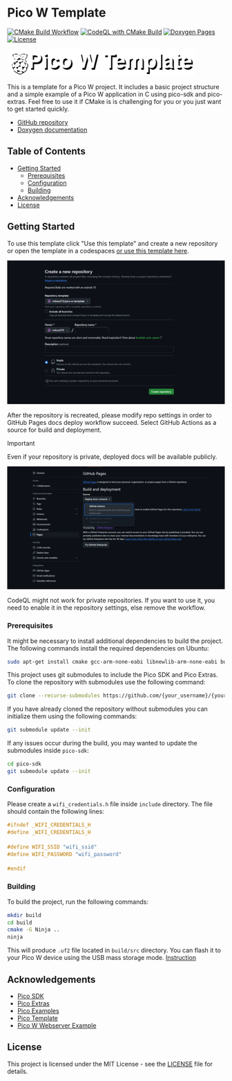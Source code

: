 # Pico W Template

[![CMake Build Workflow](https://github.com/milosz275/pico-w-template/actions/workflows/cmake.yml/badge.svg)](https://github.com/milosz275/pico-w-template/actions/workflows/cmake.yml)
[![CodeQL with CMake Build](https://github.com/milosz275/pico-w-template/actions/workflows/codeql.yml/badge.svg)](https://github.com/milosz275/pico-w-template/actions/workflows/codeql.yml)
[![Doxygen Pages](https://github.com/milosz275/pico-w-template/actions/workflows/doxygen-pages.yml/badge.svg)](https://github.com/milosz275/pico-w-template/actions/workflows/doxygen-pages.yml)
[![License](https://img.shields.io/github/license/milosz275/pico-w-template)](/LICENSE)

![logo](assets/logo.png)

This is a template for a Pico W project. It includes a basic project structure and a simple example of a Pico W application in C using pico-sdk and pico-extras. Feel free to use it if CMake is is challenging for you or you just want to get started quickly.

- [GitHub repository](https://github.com/milosz275/pico-w-template)
- [Doxygen documentation](https://milosz275.github.io/pico-w-template/)

## Table of Contents

- [Getting Started](#getting-started)
  - [Prerequisites](#prerequisites)
  - [Configuration](#configuration)
  - [Building](#building)
- [Acknowledgements](#acknowledgements)
- [License](#license)

## Getting Started

To use this template click "Use this template" and create a new repository or open the template in a codespaces [or use this template here](https://github.com/new?template_name=pico-w-template&template_owner=milosz275).

![use template screen](assets/use-template.png)

After the repository is recreated, please modify repo settings in order to GitHub Pages docs deploy workflow succeed. Select GitHub Actions as a source for build and deployment.

> [!IMPORTANT]
> Even if your repository is private, deployed docs will be available publicly.

![github pages](assets/pages-settings.png)

CodeQL might not work for private repositories. If you want to use it, you need to enable it in the repository settings, else remove the workflow.

### Prerequisites

It might be necessary to install additional dependencies to build the project. The following commands install the required dependencies on Ubuntu:

```bash
sudo apt-get install cmake gcc-arm-none-eabi libnewlib-arm-none-eabi build-essential ninja-build
```

This project uses git submodules to include the Pico SDK and Pico Extras. To clone the repository with submodules use the following command:

```bash
git clone --recurse-submodules https://github.com/{your_username}/{your_repo}.git
```

If you have already cloned the repository without submodules you can initialize them using the following commands:

```bash
git submodule update --init
```

If any issues occur during the build, you may wanted to update the submodules inside `pico-sdk`:

```bash
cd pico-sdk
git submodule update --init
```

### Configuration

Please create a `wifi_credentials.h` file inside `include` directory. The file should contain the following lines:

```c
#ifndef _WIFI_CREDENTIALS_H
#define _WIFI_CREDENTIALS_H

#define WIFI_SSID "wifi_ssid"
#define WIFI_PASSWORD "wifi_password"

#endif
```

### Building

To build the project, run the following commands:

```bash
mkdir build
cd build
cmake -G Ninja ..
ninja
```

This will produce `.uf2` file located in `build/src` directory. You can flash it to your Pico W device using the USB mass storage mode. [Instruction](https://youtu.be/d-karKb53og?si=i1do_1Gk_GdIMxir)

## Acknowledgements

- [Pico SDK](https://github.com/raspberrypi/pico-sdk)
- [Pico Extras](https://github.com/raspberrypi/pico-extras)
- [Pico Examples](https://github.com/raspberrypi/pico-examples)
- [Pico Template](https://github.com/modmuss50/pico-template)
- [Pico W Webserver Example](https://github.com/krzmaz/pico-w-webserver-example)

## License

This project is licensed under the MIT License - see the [LICENSE](https://github.com/milosz275/pico-w-template/blob/main/LICENSE) file for details.
